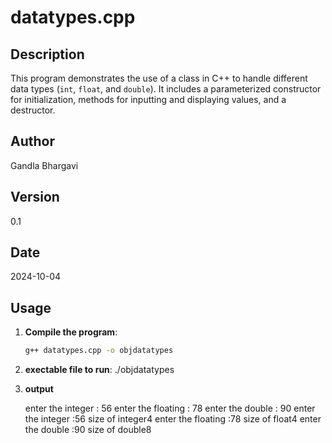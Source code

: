 # datatypes.cpp

## Description
This program demonstrates the use of a class in C++ to handle different data types (`int`, `float`, and `double`). It includes a parameterized constructor for initialization, methods for inputting and displaying values, and a destructor.

## Author
Gandla Bhargavi

## Version
0.1

## Date
2024-10-04

## Usage
1. **Compile the program**:
   ```sh
   g++ datatypes.cpp -o objdatatypes

2. **exectable file to run**:
   ./objdatatypes

3. **output**
   
    enter the integer :
    56
    enter the floating :
    78
    enter the double :
    90
    enter the integer :56
    size of integer4
    enter the floating :78
    size of float4
    enter the double :90
    size of double8

